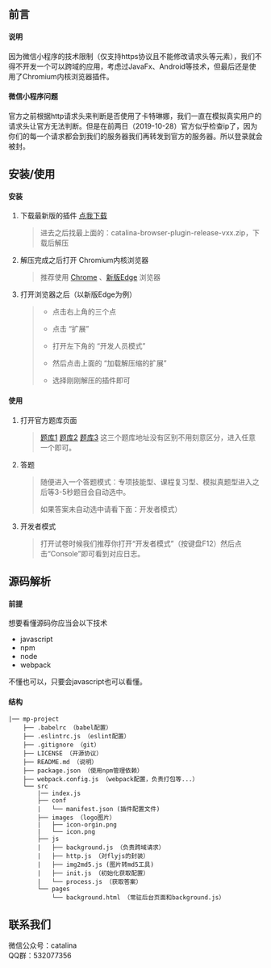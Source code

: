 ## 前言

#### 说明
因为微信小程序的技术限制（仅支持https协议且不能修改请求头等元素），我们不得不开发一个可以跨域的应用，考虑过JavaFx、Android等技术，但最后还是使用了Chromium内核浏览器插件。

#### 微信小程序问题
官方之前根据http请求头来判断是否使用了卡特琳娜，我们一直在模拟真实用户的请求头让官方无法判断。但是在前两日（2019-10-28）官方似乎检查ip了，因为你们的每一个请求都会到我们的服务器我们再转发到官方的服务器。所以登录就会被封。

## 安装/使用

#### 安装
1. 下载最新版的插件 [点我下载](https://github.com/YQHP-Happi/catalina-browser-plugin/releases)
    > 进去之后找最上面的：catalina-browser-plugin-release-vxx.zip，下载后解压
2. 解压完成之后打开 Chromium内核浏览器
    > 推荐使用 [Chrome](https://www.google.cn/intl/zh-CN/chrome/) 、[新版Edge](https://www.microsoftedgeinsider.com/zh-cn/download/) 浏览器
3. 打开浏览器之后（以新版Edge为例）
    > * 点击右上角的三个点  
    > 
    > * 点击 “扩展”  
    > * 打开左下角的 “开发人员模式”    
    > * 然后点击上面的 “加载解压缩的扩展”  
    > * 选择刚刚解压的插件即可

#### 使用
1. 打开官方题库页面
    > [题库1](https://dwz.cn/xFyS0BnI) [题库2](https://dwz.cn/lth8zBgx) [题库3](https://dwz.cn/iWszcdfI) 这三个题库地址没有区别不用刻意区分，进入任意一个即可。
2. 答题
    > 随便进入一个答题模式：专项技能型、课程复习型、模拟真题型进入之后等3-5秒题目会自动选中。  
    > 
    > 如果答案未自动选中请看下面：开发者模式）
3. 开发者模式
    > 打开试卷时候我们推荐你打开“开发者模式”（按键盘F12）然后点击“Console”即可看到对应日志。

## 源码解析

#### 前提
想要看懂源码你应当会以下技术

* javascript
* npm
* node
* webpack

不懂也可以，只要会javascript也可以看懂。

#### 结构
```
|── mp-project
    ├── .babelrc （babel配置）
    ├── .eslintrc.js （eslint配置）
    ├── .gitignore （git）
    ├── LICENSE （开源协议）
    ├── README.md （说明）
    ├── package.json （使用npm管理依赖）
    ├── webpack.config.js （webpack配置，负责打包等...）
    └── src
        |── index.js
        ├── conf
        |   └── manifest.json (插件配置文件)
        ├── images （logo图片）
        |   ├── icon-orgin.png
        |   └── icon.png
        ├── js
        |   ├── background.js （负责跨域请求）
        |   ├── http.js （对flyjs的封装）
        |   ├── img2md5.js (图片转md5工具)
        |   ├── init.js （初始化获取配置）
        |   └── process.js （获取答案）
        └── pages
            └── background.html （常驻后台页面和background.js）
```

## 联系我们
微信公众号：catalina  
QQ群：532077356
